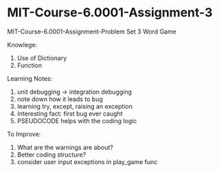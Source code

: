 # MIT-Course-6.0001-Assignment-3
MIT-Course-6.0001-Assignment-Problem Set 3 Word Game

Knowlege: 
1. Use of Dictionary 
2. Function

Learning Notes:
1. unit debugging → integration debugging 
2. note down how it leads to bug 
3. learning try, except, raising an exception
4. Interesting fact: first bug ever caught
5. PSEUDOCODE helps with the coding logic

To Improve:
1. What are the warnings are about? 
2. Better coding structure? 
3. consider user input exceptions in play_game func
